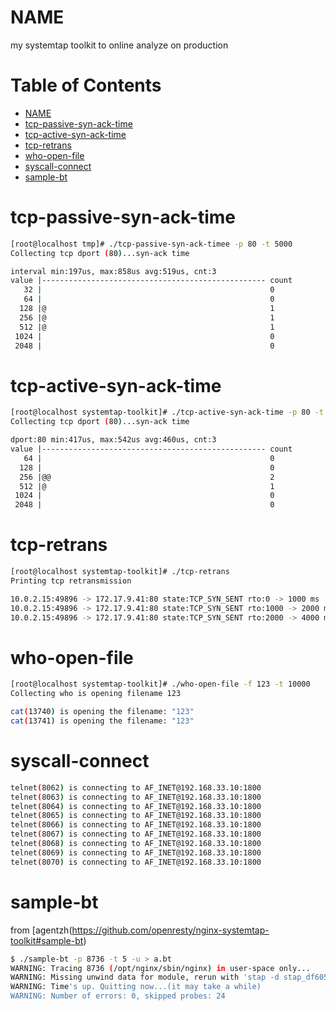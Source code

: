 NAME
====
my systemtap toolkit to online analyze on production

Table of Contents
=================

* [NAME](#name)
* [tcp-passive-syn-ack-time](#tcp-passive-syn-ack-time)
* [tcp-active-syn-ack-time](#tcp-active-syn-ack-time)
* [tcp-retrans](#tcp-retrans)
* [who-open-file](#who-open-file)
* [syscall-connect](#syscall-connect)
* [sample-bt](#sample-bt)


tcp-passive-syn-ack-time
===============
````bash
[root@localhost tmp]# ./tcp-passive-syn-ack-timee -p 80 -t 5000
Collecting tcp dport (80)...syn-ack time

interval min:197us, max:858us avg:519us, cnt:3
value |-------------------------------------------------- count
   32 |                                                   0
   64 |                                                   0
  128 |@                                                  1
  256 |@                                                  1
  512 |@                                                  1
 1024 |                                                   0
 2048 |                                                   0
````



tcp-active-syn-ack-time
===============

````bash
[root@localhost systemtap-toolkit]# ./tcp-active-syn-ack-time -p 80 -t 5000
Collecting tcp dport (80)...syn-ack time

dport:80 min:417us, max:542us avg:460us, cnt:3
value |-------------------------------------------------- count
   64 |                                                   0
  128 |                                                   0
  256 |@@                                                 2
  512 |@                                                  1
 1024 |                                                   0
 2048 |                                                   0

````

tcp-retrans
===========
````bash
[root@localhost systemtap-toolkit]# ./tcp-retrans
Printing tcp retransmission

10.0.2.15:49896 -> 172.17.9.41:80 state:TCP_SYN_SENT rto:0 -> 1000 ms
10.0.2.15:49896 -> 172.17.9.41:80 state:TCP_SYN_SENT rto:1000 -> 2000 ms
10.0.2.15:49896 -> 172.17.9.41:80 state:TCP_SYN_SENT rto:2000 -> 4000 ms
````

who-open-file
=============

````bash
[root@localhost systemtap-toolkit]# ./who-open-file -f 123 -t 10000
Collecting who is opening filename 123

cat(13740) is opening the filename: "123"
cat(13741) is opening the filename: "123"
````

syscall-connect
==============
````bash
telnet(8062) is connecting to AF_INET@192.168.33.10:1800
telnet(8063) is connecting to AF_INET@192.168.33.10:1800
telnet(8064) is connecting to AF_INET@192.168.33.10:1800
telnet(8065) is connecting to AF_INET@192.168.33.10:1800
telnet(8066) is connecting to AF_INET@192.168.33.10:1800
telnet(8067) is connecting to AF_INET@192.168.33.10:1800
telnet(8068) is connecting to AF_INET@192.168.33.10:1800
telnet(8069) is connecting to AF_INET@192.168.33.10:1800
telnet(8070) is connecting to AF_INET@192.168.33.10:1800
````

sample-bt
=========
from [agentzh(https://github.com/openresty/nginx-systemtap-toolkit#sample-bt)
````bash
$ ./sample-bt -p 8736 -t 5 -u > a.bt
WARNING: Tracing 8736 (/opt/nginx/sbin/nginx) in user-space only...
WARNING: Missing unwind data for module, rerun with 'stap -d stap_df60590ce8827444bfebaf5ea938b5a_11577'
WARNING: Time's up. Quitting now...(it may take a while)
WARNING: Number of errors: 0, skipped probes: 24
````
